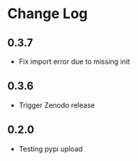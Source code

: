 # Change Log

## 0.3.7
- Fix import error due to missing init

## 0.3.6
- Trigger Zenodo release

## 0.2.0
- Testing pypi upload